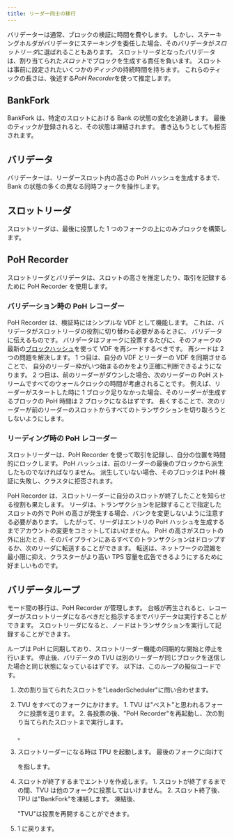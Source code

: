 ```yaml
---
title: リーダー同士の移行
---
```


バリデーターは通常、ブロックの検証に時間を費やします。 しかし、ステーキングホルダがバリデータにステーキングを委任した場合、そのバリデータが*スロットリーダ*に選ばれることもあります。 スロットリーダとなったバリデータは、割り当てられた*スロット*でブロックを生成する責任を負います。 スロットは事前に設定されたいくつかの*ティック*の持続時間を持ちます。 これらのティックの長さは、後述する*PoH Recorder*を使って推定します。

## BankFork

BankFork は、特定のスロットにおける Bank の状態の変化を追跡します。 最後のティックが登録されると、その状態は凍結されます。 書き込もうとしても拒否されます。

## バリデータ

バリデーターは、リーダースロット内の高さの PoH ハッシュを生成するまで、Bank の状態の多くの異なる同時フォークを操作します。

## スロットリーダ

スロットリーダは、最後に投票した 1 つのフォークの上にのみブロックを構築します。

## PoH Recorder

スロットリーダとバリデータは、スロットの高さを推定したり、取引を記録するために PoH Recorder を使用します。

### バリデーション時の PoH レコーダー

PoH Recorder は、検証時にはシンプルな VDF として機能します。 これは、バリデータがスロットリーダの役割に切り替わる必要があるときに、 バリデータに伝えるものです。 バリデータはフォークに投票するたびに、そのフォークの最新の[ブロックハッシュ](../terminology.md#blockhash)を使って VDF を再シードするべきです。 再シードは 2 つの問題を解決します。 1 つ目は、自分の VDF とリーダーの VDF を同期させることで、 自分のリーダー枠がいつ始まるのかをより正確に判断できるようになります。 2 つ目は、前のリーダーがダウンした場合、次のリーダーの PoH ストリームですべてのウォールクロックの時間が考慮されることです。 例えば、リーダーがスタートした時に 1 ブロック足りなかった場合、そのリーダーが生成するブロックの PoH 時間は 2 ブロックになるはずです。 長くすることで、次のリーダーが前のリーダーのスロットからすべてのトランザクションを切り取ろうとしないようにします。

### リーディング時の PoH レコーダー

スロットリーダーは、PoH Recorder を使って取引を記録し、自分の位置を時間的にロックします。 PoH ハッシュは、前のリーダーの最後のブロックから派生したものでなければなりません。 派生していない場合、そのブロックは PoH 検証に失敗し、クラスタに拒否されます。

PoH Recorder は、スロットリーダーに自分のスロットが終了したことを知らせる役割も果たします。 リーダは、トランザクションを記録することで指定したスロットの外で PoH の高さが発生する場合、バンクを変更しないように注意する必要があります。 したがって、リーダはエントリの PoH ハッシュを生成するまでアカウントの変更をコミットしてはいけません。 PoH の高さがスロットの外に出たとき、そのパイプラインにあるすべてのトランザクションはドロップするか、次のリーダに転送することができます。 転送は、ネットワークの混雑を最小限に抑え、クラスターがより高い TPS 容量を広告できるようにするために好ましいものです。

## バリデータループ

モード間の移行は、PoH Recorder が管理します。 台帳が再生されると、レコーダーがスロットリーダになるべきだと指示するまでバリデータは実行することができます。 スロットリーダになると、ノードはトランザクションを実行して記録することができます。

ループは PoH に同期しており、スロットリーダー機能の同期的な開始と停止を行います。 停止後、バリデータの TVU は別のリーダーが同じブロックを送信した場合と同じ状態になっているはずです。 以下は、このループの擬似コードです。

1. 次の割り当てられたスロットを"LeaderScheduler"に問い合わせます。
2. TVU をすべてのフォークにかけます。 1. TVU は"ベスト"と思われるフォークに投票を送ります。 2. 各投票の後、"PoH Recorder"を再起動し、次の割り当てられたスロットまで実行します。

   。

3. スロットリーダーになる時は TPU を起動します。 最後のフォークに向けて

   を指します。

4. スロットが終了するまでエントリを作成します。 1. スロットが終了するまでの間、TVU は他のフォークに投票してはいけません。 2. スロット終了後、TPU は"BankFork"を凍結します。 凍結後、

   "TVU"は投票を再開することができます。

5. 1 に戻ります。
